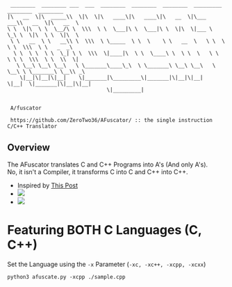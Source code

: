 ```
 ________  ________ ___  ___  ________  ________  ________  _________  ________  ________     
|\   __  \|\  _____\\  \|\  \|\   ____\|\   ____\|\   __  \|\___   ___\\   __  \|\   __  \    
\ \  \|\  \ \  \__/\ \  \\\  \ \  \___|\ \  \___|\ \  \|\  \|___ \  \_\ \  \|\  \ \  \|\  \   
 \ \   __  \ \   __\\ \  \\\  \ \_____  \ \  \    \ \   __  \   \ \  \ \ \  \\\  \ \   _  _\  
  \ \  \ \  \ \  \_| \ \  \\\  \|____|\  \ \  \____\ \  \ \  \   \ \  \ \ \  \\\  \ \  \\  \| 
   \ \__\ \__\ \__\   \ \_______\____\_\  \ \_______\ \__\ \__\   \ \__\ \ \_______\ \__\\ _\ 
    \|__|\|__|\|__|    \|_______|\_________\|_______|\|__|\|__|    \|__|  \|_______|\|__|\|__|
                                \|_________|                                                  
                                                                                              
         
 A/fuscator

 https://github.com/ZeroTwo36/AFuscator/ :: the single instruction C/C++ Translator
```

## Overview

The AFuscator translates C and C++ Programs into A's (And only A's).  
No, it isn't a Compiler, it transforms C into C and C++ into C++.


* Inspired by [This Post](https://www.reddit.com/r/ProgrammerHumor/comments/a52p9v/e/)  
* ![](https://python.makes-me-horny.wtf/83ddfb.png)
* ![](https://python.makes-me-horny.wtf/a148ba.png)

# Featuring BOTH C Languages (C, C++)
Set the Language using the `-x` Parameter (`-xc, -xc++, -xcpp, -xcxx`)
```
python3 afuscate.py -xcpp ./sample.cpp
```
